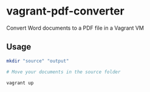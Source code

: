 # vagrant-pdf-converter
Convert Word documents to a PDF file in a Vagrant VM

## Usage

```bash
mkdir "source" "output"

# Move your documents in the source folder

vagrant up
```